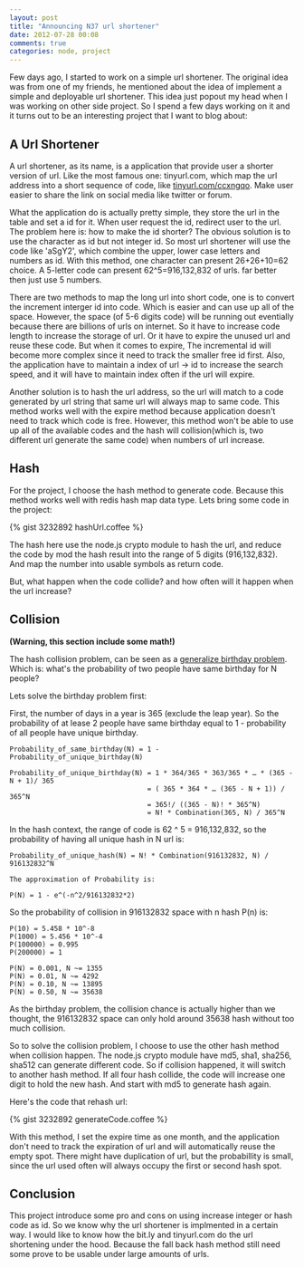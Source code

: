 ```yaml
---
layout: post
title: "Announcing N37 url shortener"
date: 2012-07-28 00:08
comments: true
categories: node, project
---
```


Few days ago, I started to work on a simple url shortener. The original idea was from one of my friends, he mentioned about the idea of implement a simple and deployable url shortener. This idea just popout my head when I was working on other side project. So I spend a few days working on it and it turns out to be an interesting project that I want to blog about:

## A Url Shortener

A url shortener, as its name, is a application that provide user a shorter version of url. Like the most famous one: tinyurl.com, which map the url address into a short sequence of code, like [tinyurl.com/ccxngqo](http://tinyurl.com/ccxngqo). Make user easier to share the link on social media like twitter or forum.

<!--more-->

What the application do is actually pretty simple, they store the url in the table and set a id for it. When user request the id, redirect user to the url. The problem here is: how to make the id shorter? The obvious solution is to use the character as id but not integer id. So most url shortener will use the code like 'aSgY2', which combine the upper, lower case letters and numbers as id. With this method, one character can present 26+26+10=62 choice. A 5-letter code can present 62^5=916,132,832 of urls. far better then just use 5 numbers.

There are two methods to map the long url into short code, one is to convert the increment interger id into code. Which is easier and can use up all of the space. However, the space (of 5-6 digits code) will be running out eventially because there are billions of urls on internet. So it have to increase code length to increase the storage of url. Or it have to expire the unused url and reuse these code. But when it comes to expire, The incremental id will become more complex since it need to track the smaller free id first. Also, the application have to maintain a index of url -> id to increase the search speed, and it will have to maintain index often if the url will expire.

Another solution is to hash the url address, so the url will match to a code generated by url string that same url will always map to same code. This method works well with the expire method because application doesn't need to track which code is free. However, this method won't be able to use up all of the available codes and the hash will collision(which is, two different url generate the same code) when numbers of url increase.

## Hash

For the project, I choose the hash method to generate code. Because this method works well with redis hash map data type. Lets bring some code in the project:

{% gist 3232892 hashUrl.coffee %}

The hash here use the node.js crypto module to hash the url, and reduce the code by mod the hash result into the range of 5 digits (916,132,832). And map the number into usable symbols as return code.

But, what happen when the code collide? and how often will it happen when the url increase?

## Collision

**(Warning, this section include some math!)**

The hash collision problem, can be seen as a [generalize birthday problem](http://n37.co/O5Gxm). Which is: what's the probability of two people have same birthday for N people?

Lets solve the birthday problem first:

First, the number of days in a year is 365 (exclude the leap year). So the probability of at lease 2 people have same birthday equal to 1 - probability of all people have unique birthday.

	Probability_of_same_birthday(N) = 1 - Probability_of_unique_birthday(N)
	
	Probability_of_unique_birthday(N) = 1 * 364/365 * 363/365 * … * (365 - N + 1)/ 365
									  = ( 365 * 364 * … (365 - N + 1)) / 365^N
									  = 365!/ ((365 - N)! * 365^N)
									  = N! * Combination(365, N) / 365^N
									  
In the hash context, the range of code is 62 ^ 5 = 916,132,832, so the probability of having all unique hash in N url is:

	Probability_of_unique_hash(N) = N! * Combination(916132832, N) / 916132832^N
	
	The approximation of Probability is:
	
	P(N) = 1 - e^(-n^2/916132832*2)

So the probability of collision in 916132832 space with n hash P(n) is:

	P(10) = 5.458 * 10^-8
	P(1000) = 5.456 * 10^-4
	P(100000) = 0.995
	P(200000) = 1
	
	P(N) = 0.001, N ~= 1355 
	P(N) = 0.01, N ~= 4292
	P(N) = 0.10, N ~= 13895 
	P(N) = 0.50, N ~= 35638
	
As the birthday problem, the collision chance is actually higher than we thought, the 916132832 space can only hold around 35638 hash without too much collision.

So to solve the collision problem, I choose to use the other hash method when collision happen. The node.js crypto module have md5, sha1, sha256, sha512 can generate different code. So if collision happened, it will switch to another hash method. If all four hash collide, the code will increase one digit to hold the new hash. And start with md5 to generate hash again.

Here's the code that rehash url:

{% gist 3232892 generateCode.coffee %}

With this method, I set the expire time as one month, and the application don't need to track the expiration of url and will automatically reuse the empty spot. There might have duplication of url, but the probabillity is small, since the url used often will always occupy the first or second hash spot.

## Conclusion

This project introduce some pro and cons on using increase integer or hash code as id. So we know why the url shortener is implmented in a certain way. I would like to know how the bit.ly and tinyurl.com do the url shortening under the hood. Because the fall back hash method still need some prove to be usable under large amounts of urls.
